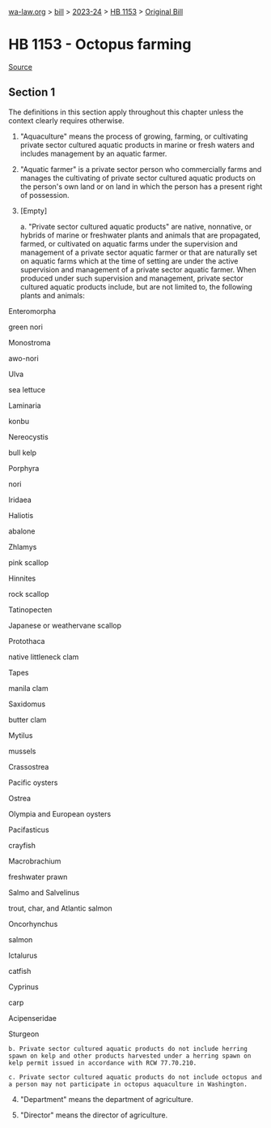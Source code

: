 [wa-law.org](/) > [bill](/bill/) > [2023-24](/bill/2023-24/) > [HB 1153](/bill/2023-24/hb/1153/) > [Original Bill](/bill/2023-24/hb/1153/1/)

# HB 1153 - Octopus farming

[Source](http://lawfilesext.leg.wa.gov/biennium/2023-24/Pdf/Bills/House%20Bills/1153.pdf)

## Section 1
The definitions in this section apply throughout this chapter unless the context clearly requires otherwise.

1. "Aquaculture" means the process of growing, farming, or cultivating private sector cultured aquatic products in marine or fresh waters and includes management by an aquatic farmer.

2. "Aquatic farmer" is a private sector person who commercially farms and manages the cultivating of private sector cultured aquatic products on the person's own land or on land in which the person has a present right of possession.

3. [Empty]

    a. "Private sector cultured aquatic products" are native, nonnative, or hybrids of marine or freshwater plants and animals that are propagated, farmed, or cultivated on aquatic farms under the supervision and management of a private sector aquatic farmer or that are naturally set on aquatic farms which at the time of setting are under the active supervision and management of a private sector aquatic farmer. When produced under such supervision and management, private sector cultured aquatic products include, but are not limited to, the following plants and animals:

Enteromorpha

green nori

Monostroma

awo-nori

Ulva

sea lettuce

Laminaria

konbu

Nereocystis

bull kelp

Porphyra

nori

Iridaea

Haliotis

abalone

Zhlamys

pink scallop

Hinnites

rock scallop

Tatinopecten

Japanese or weathervane scallop

Protothaca

native littleneck clam

Tapes

manila clam

Saxidomus

butter clam

Mytilus

mussels

Crassostrea

Pacific oysters

Ostrea

Olympia and European oysters

Pacifasticus

crayfish

Macrobrachium

freshwater prawn

Salmo and Salvelinus

trout, char, and Atlantic salmon

Oncorhynchus

salmon

Ictalurus

catfish

Cyprinus

carp

Acipenseridae

Sturgeon

    b. Private sector cultured aquatic products do not include herring spawn on kelp and other products harvested under a herring spawn on kelp permit issued in accordance with RCW 77.70.210.

    c. Private sector cultured aquatic products do not include octopus and a person may not participate in octopus aquaculture in Washington.

4. "Department" means the department of agriculture.

5. "Director" means the director of agriculture.
